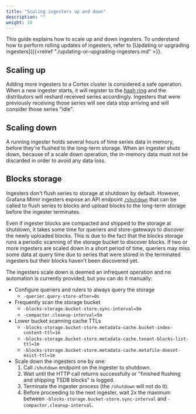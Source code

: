 ```yaml
---
title: "Scaling ingesters up and down"
description: ""
weight: 10
---
```


This guide explains how to scale up and down ingesters.
To understand how to perform rolling updates of ingesters, refer to [Updating or upgrading ingesters]({{<relref "./updating-or-upgrading-ingesters.md" >}}.

## Scaling up

Adding more ingesters to a Cortex cluster is considered a safe operation. When a new ingester starts, it will register to the [hash ring](../architecture.md#the-hash-ring) and the distributors will reshard received series accordingly. Ingesters that were previously receiving those series will see data stop arriving and will consider those series "idle".

## Scaling down

A running ingester holds several hours of time series data in memory, before they're flushed to the long-term storage. When an ingester shuts down, because of a scale down operation, the in-memory data must not be discarded in order to avoid any data loss.

## Blocks storage

Ingesters don't flush series to storage at shutdown by default. However, Grafana Mimir ingesters expose an API endpoint [`/shutdown`](../api/_index.md#shutdown) that can be called to flush series to blocks and upload blocks to the long-term storage before the ingester terminates.

Even if ingester blocks are compacted and shipped to the storage at shutdown, it takes some time for queriers and store-gateways to discover the newly uploaded blocks. This is due to the fact that the blocks storage runs a periodic scanning of the storage bucket to discover blocks. If two or more ingesters are scaled down in a short period of time, queriers may miss some data at query time due to series that were stored in the terminated ingesters but their blocks haven't been discovered yet.

The ingesters scale down is deemed an infrequent operation and no automation is currently provided, but you can do it manually:

- Configure queriers and rulers to always query the storage
  - `-querier.query-store-after=0s`
- Frequently scan the storage bucket
  - `-blocks-storage.bucket-store.sync-interval=5m`
  - `-compactor.cleanup-interval=5m`
- Lower bucket scanning cache TTLs
  - `-blocks-storage.bucket-store.metadata-cache.bucket-index-content-ttl=1m`
  - `-blocks-storage.bucket-store.metadata-cache.tenant-blocks-list-ttl=1m`
  - `-blocks-storage.bucket-store.metadata-cache.metafile-doesnt-exist-ttl=1m`
- Scale down the ingesters one by one:
  1. Call `/shutdown` endpoint on the ingester to shutdown.
  2. Wait until the HTTP call returns successfully or "finished flushing and shipping TSDB blocks" is logged.
  3. Terminate the ingester process (the `/shutdown` will not do it).
  4. Before proceeding to the next ingester, wait 2x the maximum between `-blocks-storage.bucket-store.sync-interval` and `-compactor.cleanup-interval`.
